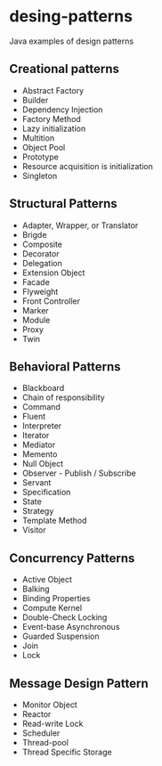 # desing-patterns
Java examples of design patterns

## Creational patterns	
- Abstract Factory	
- Builder	
- Dependency Injection
- Factory Method
- Lazy initialization
- Multition
- Object Pool
- Prototype
- Resource acquisition is initialization
- Singleton

## Structural Patterns
- Adapter, Wrapper, or Translator
- Brigde	
- Composite
- Decorator
- Delegation 
- Extension Object
- Facade
- Flyweight
- Front Controller
- Marker
- Module
- Proxy	
- Twin

## Behavioral Patterns	
- Blackboard
- Chain of responsibility	
- Command
- Fluent
- Interpreter
- Iterator
- Mediator
- Memento
- Null Object
- Observer - Publish / Subscribe
- Servant	
- Specification
- State	
- Strategy	
- Template Method	
- Visitor	

## Concurrency Patterns	
- Active Object	
- Balking
- Binding Properties
- Compute Kernel
- Double-Check Locking
- Event-base Asynchronous	
- Guarded Suspension
- Join	
- Lock	

## Message Design Pattern
- Monitor Object
- Reactor
- Read-write Lock	
- Scheduler
- Thread-pool
- Thread Specific Storage	
